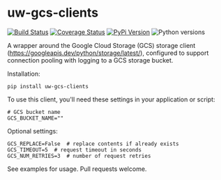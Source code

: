 # uw-gcs-clients

[![Build Status](https://github.com/uw-it-aca/uw-gcs-clients/workflows/tests/badge.svg?branch=main)](https://github.com/uw-it-aca/uw-gcs-clients/actions)
[![Coverage Status](https://coveralls.io/repos/github/uw-it-aca/uw-gcs-clients/badge.svg?branch=main)](https://coveralls.io/github/uw-it-aca/uw-gcs-clients?branch=main)
[![PyPi Version](https://img.shields.io/pypi/v/uw-gcs-clients.svg)](https://pypi.python.org/pypi/uw-gcs-clients)
![Python versions](https://img.shields.io/pypi/pyversions/uw-gcs-clients.svg)

A wrapper around the Google Cloud Storage (GCS) storage client (https://googleapis.dev/python/storage/latest/), configured to support connection pooling with logging to a GCS storage bucket.

Installation:

    pip install uw-gcs-clients

To use this client, you'll need these settings in your application or script:

    # GCS bucket name
    GCS_BUCKET_NAME=""

Optional settings:

    GCS_REPLACE=False  # replace contents if already exists
    GCS_TIMEOUT=5  # request timeout in seconds
    GCS_NUM_RETRIES=3  # number of request retries

See examples for usage.  Pull requests welcome.
